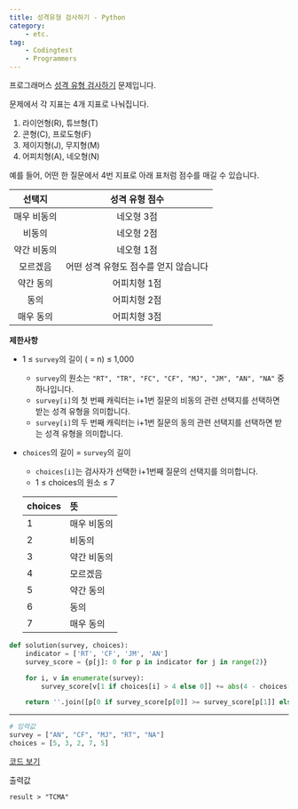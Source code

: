 ```yaml
---
title: 성격유형 검사하기 - Python
category: 
	- etc.
tag:
	- Codingtest
	- Programmers
---
```


프로그래머스 [성격 유형 검사하기][personal] 문제입니다.

문제에서 각 지표는 4개 지표로 나눠집니다.

1. 라이언형(R), 튜브형(T)
2. 콘형(C), 프로도형(F)
3. 제이지형(J), 무지형(M)
4. 어피치형(A), 네오형(N)

예를 들어, 어떤 한 질문에서 4번 지표로 아래 표처럼 점수를 매길 수 있습니다.

|   선택지    |            성격 유형 점수             |
| :---------: | :-----------------------------------: |
| 매우 비동의 |              네오형 3점               |
|   비동의    |              네오형 2점               |
| 약간 비동의 |              네오형 1점               |
|  모르겠음   | 어떤 성격 유형도 점수를 얻지 않습니다 |
|  약간 동의  |             어피치형 1점              |
|    동의     |             어피치형 2점              |
|  매우 동의  |             어피치형 3점              |

**제한사항**

- 1 ≤ `survey`의 길이 ( = n) ≤ 1,000

  - `survey`의 원소는 `"RT", "TR", "FC", "CF", "MJ", "JM", "AN", "NA"` 중 하나입니다.
  - `survey[i]`의 첫 번째 캐릭터는 i+1번 질문의 비동의 관련 선택지를 선택하면 받는 성격 유형을 의미합니다.
  - `survey[i]`의 두 번째 캐릭터는 i+1번 질문의 동의 관련 선택지를 선택하면 받는 성격 유형을 의미합니다.

- `choices`의 길이 = `survey`의 길이

  - `choices[i]`는 검사자가 선택한 i+1번째 질문의 선택지를 의미합니다.
  - 1 ≤ choices의 원소 ≤ 7

  | choices | 뜻          |
  | :------ | :---------- |
  | 1       | 매우 비동의 |
  | 2       | 비동의      |
  | 3       | 약간 비동의 |
  | 4       | 모르겠음    |
  | 5       | 약간 동의   |
  | 6       | 동의        |
  | 7       | 매우 동의   |

```python
def solution(survey, choices):
    indicator = ['RT', 'CF', 'JM', 'AN']
    survey_score = {p[j]: 0 for p in indicator for j in range(2)}

    for i, v in enumerate(survey):
        survey_score[v[1 if choices[i] > 4 else 0]] += abs(4 - choices[i])

    return ''.join([p[0 if survey_score[p[0]] >= survey_score[p[1]] else 1] for p in indicator])
```

---

```python
# 입력값
survey = ["AN", "CF", "MJ", "RT", "NA"]
choices = [5, 3, 2, 7, 5]
```

[코드 보기](https://pythontutor.com/render.html#code=def%20solution%28survey,%20choices%29%3A%0A%20%20%20%20indicator%20%3D%20%5B'RT',%20'CF',%20'JM',%20'AN'%5D%0A%20%20%20%20survey_score%20%3D%20%7Bp%5Bj%5D%3A%200%20for%20p%20in%20indicator%20for%20j%20in%20range%282%29%7D%0A%20%20%20%20%0A%20%20%20%20for%20i,%20v%20in%20enumerate%28survey%29%3A%0A%20%20%20%20%20%20%20%20survey_score%5Bv%5B1%20if%20choices%5Bi%5D%20%3E%204%20else%200%5D%5D%20%2B%3D%20abs%284%20-%20choices%5Bi%5D%29%0A%20%20%20%20%0A%20%20%20%20return%20''.join%28%5Bp%5B0%20if%20survey_score%5Bp%5B0%5D%5D%20%3E%3D%20survey_score%5Bp%5B1%5D%5D%20else%201%5D%20for%20p%20in%20indicator%5D%29%0A%20%20%20%20%0Asolution%28%5B%22AN%22,%20%22CF%22,%20%22MJ%22,%20%22RT%22,%20%22NA%22%5D,%20%5B5,%203,%202,%207,%205%5D%29&cumulative=false&curInstr=39&heapPrimitives=nevernest&mode=display&origin=opt-frontend.js&py=3&rawInputLstJSON=%5B%5D&textReferences=false)

출력값

```text
result > "TCMA"
```

[personal]: https://school.programmers.co.kr/learn/courses/30/lessons/118666
